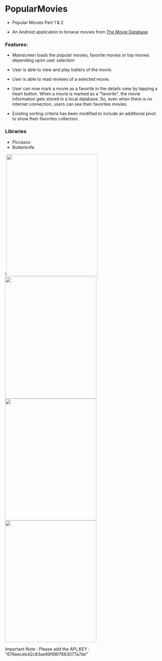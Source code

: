 # PopularMovies

* Popular Movies Part 1 & 2 

* An Android applicatoin to browse movies from  [The Movie Database](https://www.themoviedb.org/?language=en)

### Features: 

* Mainscreen loads the popular movies, favorite movies or top movies depending upon user selection

* User is able to view and play trailers of the movie.

* User is able to read reviews of a selected movie.

* User can now mark a movie as a favorite in the details view by tapping a heart button. When a movie is marked as a "favorite", the movie information gets stored in a local database. So, even when there is no internet connection, users can see their favorites movies.

* Existing sorting criteria has been modified to include an additional pivot to show their favorites collection.


### Libraries

* Piccasso
* Butterknife



!<img src="https://user-images.githubusercontent.com/11877726/28692503-7cd44a10-733e-11e7-9a6d-cf8ae7f1c0c2.jpg" width="300" height="400" /> 
<img src="https://user-images.githubusercontent.com/11877726/28692594-e0b8ab02-733e-11e7-87ec-b2c8bf18508f.jpg" width="300" height="400" /> 
<img src="https://user-images.githubusercontent.com/11877726/28692596-e24fb456-733e-11e7-9668-44ab89d139a6.jpg" width="300" height="400" /> 
<img src="https://user-images.githubusercontent.com/11877726/28692598-e42d8078-733e-11e7-83bb-ba8d791c22d4.jpg" width="300" height="400" />


Important Note : Please add the API_KEY : "676eeceb42c83ae99f98f7683077a7de"
